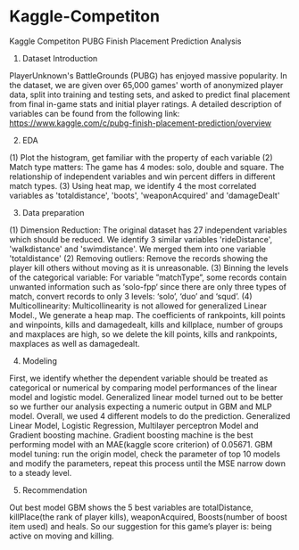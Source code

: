 # Kaggle-Competiton
Kaggle Competiton
PUBG Finish Placement Prediction Analysis

1. Dataset Introduction

PlayerUnknown's BattleGrounds (PUBG) has enjoyed massive popularity. In the dataset, we are given over 65,000 games' worth of anonymized player data, split into training and testing sets, and asked to predict final placement from final in-game stats and initial player ratings. A detailed description of variables can be found from the following link:
https://www.kaggle.com/c/pubg-finish-placement-prediction/overview

2. EDA

(1) Plot the histogram, get familiar with the property of each variable
(2) Match type matters: The game has 4 modes:  solo, double and square. The relationship of independent variables and win percent differs in different match types.
(3) Using heat map, we identify 4 the most correlated variables as 'totaldistance', 'boots', 'weaponAcquired'  and 'damageDealt'  


3. Data preparation

(1) Dimension Reduction: The original dataset has 27 independent variables which should be reduced. We identify 3 similar variables 'rideDistance', 'walkdistance' and 'swimdistance'. We merged them into one variable 'totaldistance' 
(2) Removing outliers: Remove the records showing the player kill others without moving as it is unreasonable. 
(3) Binning the levels of the categorical variable: For variable ”matchType”, some records contain unwanted information such as ‘solo-fpp‘ since there are only three types of match, convert records to only 3 levels: ‘solo’, ‘duo’ and ‘squd’.
(4) Multicollinearity: Multicollinearity is not allowed for generalized Linear Model., We generate a heap map. The coefficients of rankpoints, kill points and winpoints, kills and damagedealt, kills and killplace, number of groups and maxplaces are high, so we delete the kill points, kills and rankpoints,  maxplaces as well as damagedealt.

4. Modeling

First, we identify whether the dependent variable should be treated as categorical or numerical by comparing model performances of the linear model and logistic model. Generalized linear model turned out to be better so we further our analysis expecting a numeric output in GBM and MLP model. 
Overall, we used 4 different models to do the prediction. Generalized Linear Model, Logistic Regression, Multilayer perceptron Model and Gradient boosting machine. Gradient boosting machine is the best performing model with an MAE(kaggle score criterion) of 0.05671. 
GBM model tuning: run the origin model, check the parameter of top 10 models and modify the parameters, repeat this process until the MSE narrow down to a steady level.

5. Recommendation

Out best model GBM shows the 5 best variables are totalDistance, killPlace(the rank of player kills), weaponAcquired, Boosts(number of boost item used) and heals.
So our suggestion for this game’s player is: being active on moving and killing.


